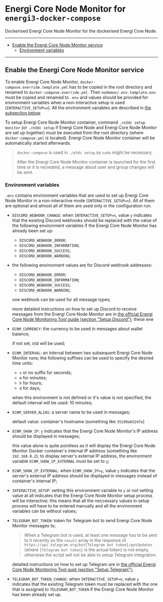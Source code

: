 # Energi Core Node Monitor for `energi3-docker-compose`

Dockerised Energi Core Node Monitor for the dockerised Energi Core Node.

---

- [Enable the Energi Core Node Monitor service](#enable-the-energi-core-node-monitor-service)
  - [Environment variables](#environment-variables)

---

## Enable the Energi Core Node Monitor service

To enable Energi Core Node Monitor, `docker-compose.override.template.yml` has to be copied in the root directory and renamed to `docker-compose.override.yml`. Then `nodemon/.env.template.env` must be copied and renamed to `.env` and values should be provided for environment variables when a non-interactive setup is used (`INTERACTIVE_SETUP=n`). All the environment variables are described in [the subsection below](#environment-variables).

To setup Energi Core Node Monitor container, command `./e3dc setup monitor` (or `./e3dc setup` if Energi Core Node and Energi Core Node Monitor are set up together) must be executed from the root directory (where `docker-compose.yml` is located). Energi Core Node Monitor container will be automatically started afterwards.

> `docker-compose` is used in `./e3dc setup` so `sudo` might be necessary.
>
> After the Energi Core Node Monitor container is launched for the first time or it is recreated, a message about user and group changes will be sent.

### Environment variables

`.env` contains environment variables that are used to set up Energi Core Node Monitor in a non-interactive mode (`INTERACTIVE_SETUP=n`). All of them are optional and almost all of them are used only in the configuration run.

- `DISCORD_WEBHOOK_CHANGE`: when `INTERACTIVE_SETUP=n`, value `y`  indicates that the existing Discord webhooks should be replaced with the value of the following environment variables if the Energi Core Node Monitor has already been set up:
  - `DISCORD_WEBHOOK_ERROR`;
  - `DISCORD_WEBHOOK_INFORMATION`;
  - `DISCORD_WEBHOOK_SUCCESS`;
  - `DISCORD_WEBHOOK_WARNING`;
- the following environment values are for Discord webhook addresses:
  - `DISCORD_WEBHOOK_ERROR`;
  - `DISCORD_WEBHOOK_INFORMATION`;
  - `DISCORD_WEBHOOK_SUCCESS`;
  - `DISCORD_WEBHOOK_WARNING`;

  one webhook can be used for all message types;

  more detailed instructions on how to set up Discord to receive messages from the Energi Core Node Monitor are in [the official Energi Core Node Monitoring Tool guide (section "Setup Discord")](https://docs.energi.software/en/advanced/nodemon#discord);
  these ene
- `ECNM_CURRENCY`: the currency to be used in messages about wallet balance;

  if not set, `USD` will be used;
- `ECNM_INTERVAL`: an interval between two subsequent Energi Core Node Monitor runs;
  the following suffixes can be used to specify the desired time units:
  - `s` or no suffix for seconds;
  - `m` for minutes;
  - `h` for hours;
  - `d` for days;

  when this environment is not defined or it's value is not specified, the default interval will be used: 10 minutes;
- `ECNM_SERVER_ALIAS`: a server name to be used in messages;

  default value: container's hostname (something like `35199a65247e`)
- `ECNM_SHOW_IP`: `y` indicates that the Energi Core Node Monitor's IP address should be displayed in messages;

  this value alone is quite pointless as it will display the Energi Core Node Monitor Docker container's internal IP address (something like `192.168.0.2`); to display server's external IP address, the environment variable `ECNM_SHOW_IP_EXTERNAL` must be set to `y`;
- `ECNM_SHOW_IP_EXTERNAL`: when `ECNM_SHOW_IP=y`, value `y` indicates that the server's external IP address should be displayed in messages instead of container's internal IP;
- `INTERACTIVE_SETUP`: setting this environment variable to `y` or not setting value at all indicates that the Energi Core Node Monitor setup process will be interactive; this means that all the neccessary values in setup process will have to be entered manually and all the environment variables can be without values;
- `TELEGRAM_BOT_TOKEN`: token for Telegram bot to send Energi Core Node Monitor messages to;

  > When a Telegram bot is used, at least one message has to be sent to it recently so the `result` array in the response of `https://api.telegram.org/bot{Telegram bot token}/getUpdates` (where `{Telegram bot token}` is the actual token) is not empty, otherwise the script will not be able to setup Telegram integration.

  detailed instructions on how to set up Telegram are in [the official Energi Core Node Monitoring Tool guid (section "Setup Telegram")](https://docs.energi.software/en/advanced/nodemon#telegram);
- `TELEGRAM_BOT_TOKEN_CHANGE`: when `INTERACTIVE_SETUP=n`, value `y` indicates that the existing Telegram token must be replaced with the one that is assigned to `TELEGRAM_BOT_TOKEN` if the Energi Core Node Monitor has been already set up.
